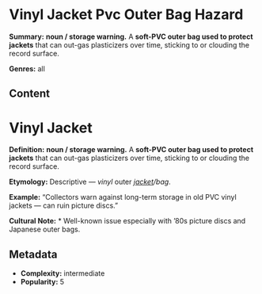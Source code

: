 # Vinyl Jacket Pvc Outer Bag Hazard

**Summary:** **noun / storage warning.** A **soft-PVC outer bag used to protect jackets** that can out-gas plasticizers over time, sticking to or clouding the record surface.

**Genres:** all

## Content

# Vinyl Jacket

**Definition:** **noun / storage warning.** A **soft-PVC outer bag used to protect jackets** that can out-gas plasticizers over time, sticking to or clouding the record surface.

**Etymology:** Descriptive — *vinyl* outer *[jacket](../j/jacket.md)/bag*.

**Example:** “Collectors warn against long-term storage in old PVC vinyl jackets — can ruin picture discs.”

**Cultural Note:** * Well-known issue especially with ’80s picture discs and Japanese outer bags.

## Metadata

- **Complexity:** intermediate
- **Popularity:** 5
